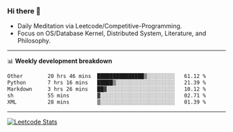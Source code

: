 ### Hi there 👋
* Daily Meditation via Leetcode/Competitive-Programming.
* Focus on OS/Database Kernel, Distributed System, Literature, and Philosophy.

-------

📊 **Weekly development breakdown**
<!--START_SECTION:waka-->

```txt
Other        20 hrs 46 mins  ███████████████▒░░░░░░░░░   61.12 %
Python       7 hrs 16 mins   █████▒░░░░░░░░░░░░░░░░░░░   21.39 %
Markdown     3 hrs 26 mins   ██▓░░░░░░░░░░░░░░░░░░░░░░   10.12 %
sh           55 mins         ▓░░░░░░░░░░░░░░░░░░░░░░░░   02.71 %
XML          28 mins         ▒░░░░░░░░░░░░░░░░░░░░░░░░   01.39 %
```

<!--END_SECTION:waka-->

-------

[![Leetcode Stats](https://leetcard.jacoblin.cool/hzhang413?font=Fira+Mono)](https://leetcode.com/hzhang413)
<!-- ![image](./cyberpunk-ghost-in-the-shell.gif)
![image](./gis-archive.png) -->
